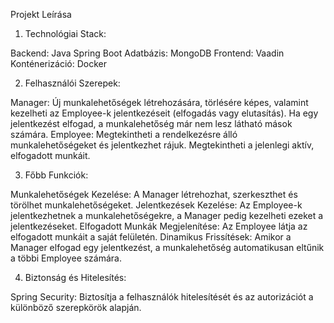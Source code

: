 Projekt Leírása

1. Technológiai Stack:

Backend: Java Spring Boot
Adatbázis: MongoDB
Frontend: Vaadin
Konténerizáció: Docker

2. Felhasználói Szerepek:

Manager: Új munkalehetőségek létrehozására, törlésére képes, valamint kezelheti az Employee-k jelentkezéseit (elfogadás vagy elutasítás). Ha egy jelentkezést elfogad, a munkalehetőség már nem lesz látható mások számára.
Employee: Megtekintheti a rendelkezésre álló munkalehetőségeket és jelentkezhet rájuk. Megtekintheti a jelenlegi aktív, elfogadott munkáit.

3. Főbb Funkciók:

Munkalehetőségek Kezelése: A Manager létrehozhat, szerkeszthet és törölhet munkalehetőségeket.
Jelentkezések Kezelése: Az Employee-k jelentkezhetnek a munkalehetőségekre, a Manager pedig kezelheti ezeket a jelentkezéseket.
Elfogadott Munkák Megjelenítése: Az Employee látja az elfogadott munkáit a saját felületén.
Dinamikus Frissítések: Amikor a Manager elfogad egy jelentkezést, a munkalehetőség automatikusan eltűnik a többi Employee számára.

4. Biztonság és Hitelesítés:

Spring Security: Biztosítja a felhasználók hitelesítését és az autorizációt a különböző szerepkörök alapján.
